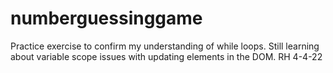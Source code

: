 # numberguessinggame

Practice exercise to confirm my understanding of while loops. Still learning about variable scope issues with updating elements in the DOM. RH 4-4-22